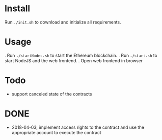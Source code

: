 # Install

Run `./init.sh` to download and initialize all requirements.

# Usage

. Run `./startNodes.sh` to start the Ethereum blockchain.
. Run `./start.sh` to start NodeJS and the web frontend.
. Open web frontend in browser


# Todo

- support canceled state of the contracts

# DONE

- 2018-04-03, implement access rights to the contract and use the
  appropriate account to execute the contract

